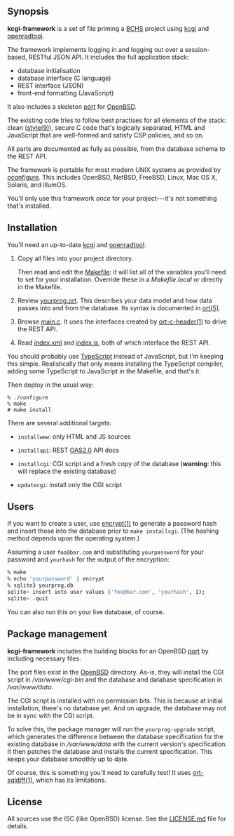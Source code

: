 ## Synopsis

**kcgi-framework** is a set of file priming a [BCHS](https://learnbchs.org)
project using [kcgi](https://kristaps.bsd.lv/kcgi) and
[openradtool](https://kristaps.bsd.lv/openradtool).

The framework implements logging in and logging out over a session-based,
RESTful JSON API.  It includes the full application stack:

- database initialisation
- database interface (C language)
- REST interface (JSON)
- front-end formatting (JavaScript)

It also includes a skeleton [port](https://man.openbsd.org/ports) for
[OpenBSD](https://www.openbsd.org).

The existing code tries to follow best practises for all elements of the
stack: clean ([style(9)](https://man.openbsd.org/style.9)), secure C
code that's logically separated, HTML and JavaScript that are
well-formed and satisfy CSP policies, and so on.

All parts are documented as fully as possible, from the database schema
to the REST API.

The framework is portable for most modern UNIX systems as provided by
[oconfigure](https://github.com/kristapsdz/oconfigure).  This includes
OpenBSD, NetBSD, FreeBSD, Linux, Mac OS X, Solaris, and IllumOS.

You'll only use this framework *once* for your project---it's not
something that's installed.

## Installation

You'll need an up-to-date [kcgi](https://kristaps.bsd.lv/kcgi) and
[openradtool](https://kristaps.bsd.lv/openradtool).

1. Copy all files into your project directory.

   Then read and edit the [Makefile](Makefile): it will list all of the
   variables you'll need to set for your installation.  Override these
   in a *Makefile.local* or directly in the Makefile.

2. Review [yourprog.ort](yourprog.ort).  This describes your data model
   and how data passes into and from the database.  Its syntax is
   documented in
   [ort(5)](https://kristaps.bsd.lv/openradtool/ort.5.html).

3. Browse [main.c](main.c).  It uses the interfaces created by
   [ort-c-header(1)](https://kristaps.bsd.lv/openradtool/ort-c-header.1.html)
   to drive the REST API.

4.  Read [index.xml](index.xml) and [index.js](index.js), both of
    which interface the REST API.

You should probably use [TypeScript](https://www.typescriptlang.org/)
instead of JavaScript, but I'm keeping this simple.  Realistically that
only means installing the TypeScript compiler, adding some TypeScript to
JavaScript in the Makefile, and that's it.

Then deploy in the usual way:

```
% ./configure
% make
# make install
```

There are several additional targets:

- `installwww`: only HTML and JS sources

- `installapi`: REST [OAS2.0](https://www.openapis.org/) API docs

- `installcgi`: CGI script and a fresh copy of the database
  (**warning**: this will replace the existing database)

- `updatecgi`: install only the CGI script

## Users

If you want to create a user, use
[encrypt(1)](https://man.openbsd.org/encrypt.1) to generate a password
hash and insert those into the database prior to `make installcgi`.
(The hashing method depends upon the operating system.)

Assuming a user `foo@bar.com` and substituting `yourpassword` for your
password and `yourhash` for the output of the encryption:

```sh
% make
% echo 'yourpassword' | encrypt
% sqlite3 yourprog.db
sqlite> insert into user values ('foo@bar.com', 'yourhash', 1);
sqlite> .quit
```

You can also run this on your live database, of course.

## Package management

**kcgi-framework** includes the building blocks for an OpenBSD
[port](https://man.openbsd.org/ports.7) by including necessary files.

The port files exist in the [OpenBSD](openbsd) directory.  As-is, they
will install the CGI script in */var/www/cgi-bin* and the database and
database specification in */var/www/data*.

The CGI script is installed with no permission bits.  This is because at
initial installation, there's no database yet.  And on upgrade, the
database may not be in sync with the CGI script.

To solve this, the package manager will run the `yourprog-upgrade`
script, which generates the difference between the database
specification for the existing database in */var/www/data* with the
current version's specification.  It then patches the database and
installs the current specification.  This keeps your database smoothly
up to date.

Of course, this is something you'll need to carefully test!  It uses
[ort-sqldiff(1)](https://kristaps.bsd.lv/openradtool/ort-sqldiff.1.html),
which has its limitations.

## License

All sources use the ISC (like OpenBSD) license.
See the [LICENSE.md](LICENSE.md) file for details.
